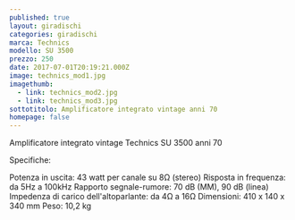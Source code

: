 ```yaml
---
published: true
layout: giradischi
categories: giradischi
marca: Technics
modello: SU 3500
prezzo: 250
date: 2017-07-01T20:19:21.000Z
image: technics_mod1.jpg
imagethumb:
  - link: technics_mod2.jpg
  - link: technics_mod3.jpg
sottotitolo: Amplificatore integrato vintage anni 70
homepage: false
---
```

Amplificatore integrato vintage Technics SU 3500 anni 70

Specifiche:

Potenza in uscita: 43 watt per canale su 8Ω (stereo)
Risposta in frequenza: da 5Hz a 100kHz
Rapporto segnale-rumore: 70 dB (MM), 90 dB (linea)
Impedenza di carico dell'altoparlante: da 4Ω a 16Ω
Dimensioni: 410 x 140 x 340 mm
Peso: 10,2 kg
